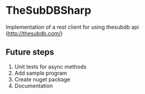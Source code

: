 # TheSubDBSharp
Implementation of a rest client for using thesubdb api (http://thesubdb.com/)

## Future steps
1. Unit tests for async methods
1. Add sample program
1. Create nuget package
1. Documentation
